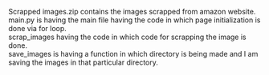 Scrapped images.zip contains the images scrapped from amazon website.                          
main.py is having the main file having the code in which page initialization is done via for loop.                          
scrap_images having the code in which code for scrapping the image is done.                         
save_images is having a function in which directory is being made and I am saving the images in that particular directory.                          
